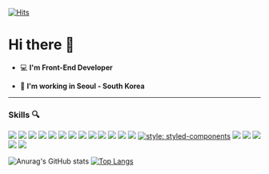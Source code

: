 
[![Hits](https://hits.seeyoufarm.com/api/count/incr/badge.svg?url=https%3A%2F%2Fgithub.com%2FLKHcoding&count_bg=%2379C83D&title_bg=%23555555&icon=github.svg&icon_color=%23E7E7E7&title=hits&edge_flat=false)](https://hits.seeyoufarm.com)

# Hi there 👋 

- 💻   **I'm Front-End Developer**    

 - 🚀  **I'm working in Seoul - South Korea**

---

### Skills 🔍

<img src="https://img.shields.io/badge/-TypeScript-3178C6?style=flat&logo=typescript&logoColor=ffffff"> <img src="https://img.shields.io/badge/-JavaScript-eed718?style=flat&logo=javascript&logoColor=ffffff">  <img src="https://img.shields.io/badge/-React.js-000000?style=flat&logo=react&logoColor=00c8ff">  <img src="https://img.shields.io/badge/-Next.js-f5f5f5?style=flat&logo=Next.js&logoColor=black"> <img src="https://img.shields.io/badge/-Zustand-5A0FC8?style=flat"> <img src="https://img.shields.io/badge/-Material--UI-0081CB?style=flat&logo=Material-UI&logoColor=FFFFFF"> <img src="https://img.shields.io/badge/-Nest.js-E0234E?style=flat&logo=nestjs&logoColor=FFFFFF"> <img src="https://img.shields.io/badge/-typeORM-orange?style=flat">  <img src="https://img.shields.io/badge/-Express.js-787878?style=flat&logo=express&logoColor=FFFFFF"> <img src="https://img.shields.io/badge/-Node.js-3C873A?style=flat&logo=Node.js&logoColor=white"> <img src="https://img.shields.io/badge/-MySQL-4479A1?style=flat&logo=MySQL&logoColor=white"> <img src="https://img.shields.io/badge/-MariaDB-003545?style=flat&logo=MariaDB&logoColor=white"> <img src = "https://img.shields.io/badge/-HTML5-eed718?style=flat&logo=html5&logoColor=white"> [![style: styled-components](https://img.shields.io/badge/%F0%9F%92%85%20styled--components-orange.svg?colorB=daa357)](https://github.com/styled-components/styled-components)  <img src = "https://img.shields.io/badge/-SCSS-CC6699?style=flat&logo=sass&logoColor=white"> <img src = "https://img.shields.io/badge/-CSS3-1572B6?style=flat&logo=css3&logoColor=white">  <img src="http://img.shields.io/badge/-Git-F1502F?style=flat&logo=git&logoColor=FFFFFF"> <img src="http://img.shields.io/badge/-Github-000000?style=flat&logo=github&logoColor=FFFFFF"> <img src="http://img.shields.io/badge/-VS%20Code-007ACC?style=flat&logo=visual%20studio%20code&logoColor=white">

![Anurag's GitHub stats](https://github-readme-stats.vercel.app/api?username=LKHcoding&show_icons=true&count_private=true&hide=stars,prs,issues)
[![Top Langs](https://github-readme-stats.vercel.app/api/top-langs/?username=LKHcoding&layout=compact&langs_count=5&exclude_repo=coffee,firstProject,studycore,bootstrabProj,chap15,eclipse,Awesome-Profile-README-templates,asp.NetCoreProj,mobileWeb,SpringBootBasicWeb&hide_border=true)](https://github.com/anuraghazra/github-readme-stats&theme=graywhite) 



